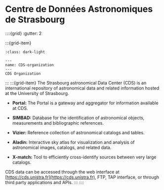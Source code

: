 # Centre de Données Astronomiques de Strasbourg

::::{grid}
:gutter: 2

:::{grid-item}

```{figure} _images/CDS-organization.svg
:class: dark-light

---
name: CDS-organization
---
CDS Organization
```

:::
:::{grid-item}
The Strasbourg astronomical Data Center (CDS) is an international repository of
astronomical data and related information hosted at the University of Strasbourg.

- **Portal:** The Portal is a gateway and aggregator for information available at CDS.

- **SIMBAD:** Database for the identification of astronomical objects, measurements and bibliographic references.

- **Vizier:** Reference collection of astronomical catalogs and tables.

- **Aladin:** Interactive sky atlas for visualization and analysis of astronomical images, catalogs, and related data.

- **X-match:** Tool to efficiently cross-identify sources between very large catalogs.

CDS data can be accessed through the web interface at [https://cds.unistra.fr](https://cds.unistra.fr),
FTP, TAP interface, or through third party applications and APIs.
:::
::::
